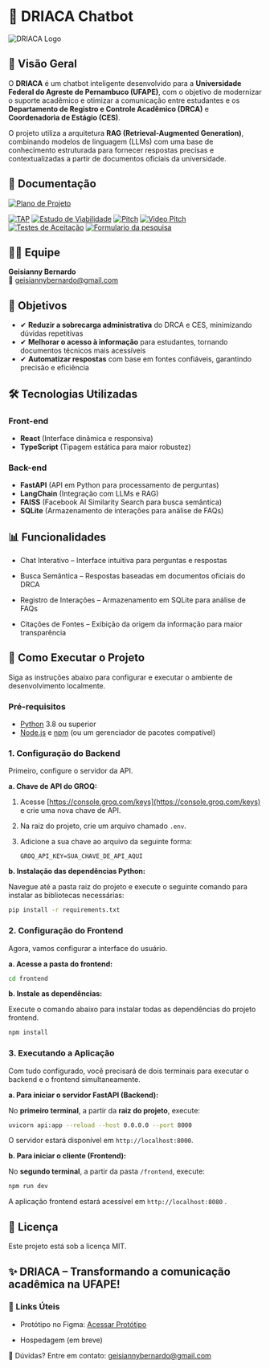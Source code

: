 # 🤖 DRIACA Chatbot

![DRIACA Logo](https://s3.gifyu.com/images/bSr5s.gif)


## 📌 Visão Geral
O **DRIACA** é um chatbot inteligente desenvolvido para a **Universidade Federal do Agreste de Pernambuco (UFAPE)**, com o objetivo de modernizar o suporte acadêmico e otimizar a comunicação entre estudantes e os **Departamento de Registro e Controle Acadêmico (DRCA)** e **Coordenadoria de Estágio (CES)**.

O projeto utiliza a arquitetura **RAG (Retrieval-Augmented Generation)**, combinando modelos de linguagem (LLMs) com uma base de conhecimento estruturada para fornecer respostas precisas e contextualizadas a partir de documentos oficiais da universidade.


## 📖 Documentação
[![Plano de Projeto](https://img.shields.io/badge/Plano_de_Projeto-2CA5E0?style=for-the-badge&logo=googledrive&logoColor=white)](https://drive.google.com/file/d/1ciA1uj269cwhCDvi_zOg9lX838tDiqQD/view?usp=sharing)

[![TAP](https://img.shields.io/badge/TAP-2CA5E0?style=for-the-badge&logo=googledrive&logoColor=white)](https://drive.google.com/file/d/1ZDP1WI-V37c3pfj1kLncD6_ch6hX5mgw/view?usp=drive_link)
[![Estudo de Viabilidade](https://img.shields.io/badge/Estudo_de_Viabilidade-2CA5E0?style=for-the-badge&logo=googledrive&logoColor=white)](https://drive.google.com/file/d/15oZ1eK-IqnNOlrMgaQ4KE0yxy7qsiyaC/view?usp=sharing)
[![Pitch](https://img.shields.io/badge/Pitch-2CA5E0?style=for-the-badge&logo=googledrive&logoColor=white)](https://drive.google.com/file/d/1V5-ieueWCBRqQHdhDtrm9FqGauXmya8I/view?usp=sharing)
[![Video Pitch](https://img.shields.io/badge/Video_Pitch-2CA5E0?style=for-the-badge&logo=googledrive&logoColor=white)](https://youtu.be/J3WoFfkqsnA)
[![Testes de Aceitação](https://img.shields.io/badge/Testes_de_aceitacao-2CA5E0?style=for-the-badge&logo=googledrive&logoColor=white)](https://drive.google.com/file/d/1XUTTI-4w1MHJZLhnVpHnmTpswyASTDa_/view?usp=sharing)
[![Formulario da pesquisa](https://img.shields.io/badge/Formulario_da_pesquisa-2CA5E0?style=for-the-badge&logo=googledrive&logoColor=white)](https://docs.google.com/forms/d/e/1FAIpQLSf2QV89qzNH-1yQRlSspoH_fZAwUnBlSWKUZQHLx8GnDRzCGQ/viewform?usp=sharing&ouid=108929630643745737054)

## 👩‍💻 Equipe

**Geisianny Bernardo**   
📧 geisiannybernardo@gmail.com  

## 🎯 Objetivos
- ✔ **Reduzir a sobrecarga administrativa** do DRCA e CES, minimizando dúvidas repetitivas
- ✔ **Melhorar o acesso à informação** para estudantes, tornando documentos técnicos mais acessíveis
- ✔ **Automatizar respostas** com base em fontes confiáveis, garantindo precisão e eficiência

## 🛠 Tecnologias Utilizadas

### Front-end
- **React** (Interface dinâmica e responsiva)
- **TypeScript** (Tipagem estática para maior robustez)

### Back-end
- **FastAPI** (API em Python para processamento de perguntas)
- **LangChain** (Integração com LLMs e RAG)
- **FAISS** (Facebook AI Similarity Search para busca semântica)
- **SQLite** (Armazenamento de interações para análise de FAQs)

## 📊 Funcionalidades
- Chat Interativo – Interface intuitiva para perguntas e respostas

- Busca Semântica – Respostas baseadas em documentos oficiais do DRCA

- Registro de Interações – Armazenamento em SQLite para análise de FAQs

- Citações de Fontes – Exibição da origem da informação para maior transparência


## 🚀 Como Executar o Projeto

Siga as instruções abaixo para configurar e executar o ambiente de desenvolvimento localmente.

### Pré-requisitos

- [Python](https://www.python.org/downloads/) 3.8 ou superior
- [Node.js](https://nodejs.org/) e [npm](https://www.npmjs.com/) (ou um gerenciador de pacotes compatível)

### 1. Configuração do Backend

Primeiro, configure o servidor da API.

**a. Chave de API do GROQ:**

1.  Acesse [https://console.groq.com/keys](https://console.groq.com/keys) e crie uma nova chave de API.
2.  Na raiz do projeto, crie um arquivo chamado `.env`.
3.  Adicione a sua chave ao arquivo da seguinte forma:

    ```.env
    GROQ_API_KEY=SUA_CHAVE_DE_API_AQUI
    ```

**b. Instalação das dependências Python:**

Navegue até a pasta raiz do projeto e execute o seguinte comando para instalar as bibliotecas necessárias:

```bash
pip install -r requirements.txt
```

### 2. Configuração do Frontend

Agora, vamos configurar a interface do usuário.

**a. Acesse a pasta do frontend:**

```bash
cd frontend
```

**b. Instale as dependências:**

Execute o comando abaixo para instalar todas as dependências do projeto frontend.

```bash
npm install
```

### 3. Executando a Aplicação

Com tudo configurado, você precisará de dois terminais para executar o backend e o frontend simultaneamente.

**a. Para iniciar o servidor FastAPI (Backend):**

No **primeiro terminal**, a partir da **raiz do projeto**, execute:

```bash
uvicorn api:app --reload --host 0.0.0.0 --port 8000
```

O servidor estará disponível em `http://localhost:8000`.

**b. Para iniciar o cliente (Frontend):**

No **segundo terminal**, a partir da pasta `/frontend`, execute:

```bash
npm run dev
```

A aplicação frontend estará acessível em `http://localhost:8080` .


## 📄 Licença
Este projeto está sob a licença MIT.


## ✨ DRIACA – Transformando a comunicação acadêmica na UFAPE!

### 🔗 Links Úteis

- Protótipo no Figma: [Acessar Protótipo](https://www.figma.com/design/SInoeTBC9UeHqqn0rw5g51/Prototipo-DRIACA?node-id=0-1&t=8qrK2B1f6DQg31tN-1)

- Hospedagem (em breve)

📧 Dúvidas? Entre em contato: geisiannybernardo@gmail.com
